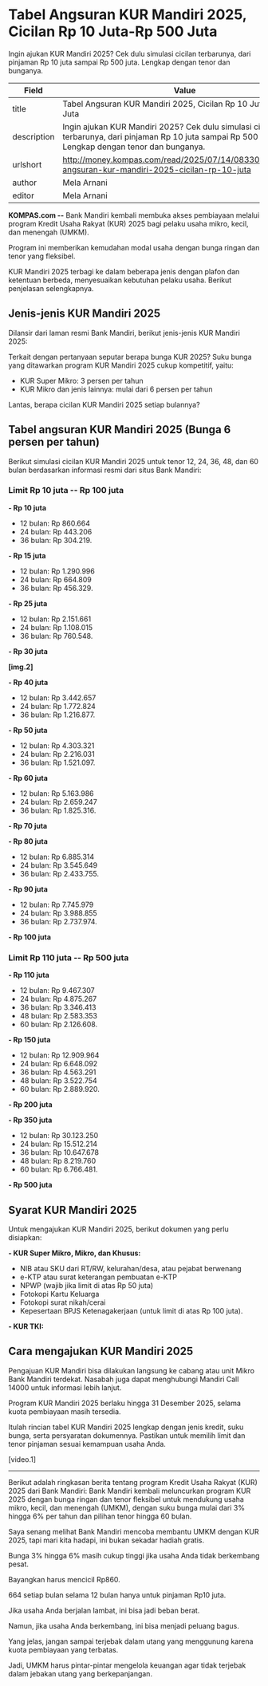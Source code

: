 # Tabel Angsuran KUR Mandiri 2025, Cicilan Rp 10 Juta-Rp 500 Juta

Ingin ajukan KUR Mandiri 2025? Cek dulu simulasi cicilan terbarunya, dari pinjaman Rp 10 juta sampai Rp 500 juta. Lengkap dengan tenor dan bunganya.

| Field       | Value                                                       |
|-------------|-------------------------------------------------------------|
| title       | Tabel Angsuran KUR Mandiri 2025, Cicilan Rp 10 Juta-Rp 500 Juta |
| description | Ingin ajukan KUR Mandiri 2025? Cek dulu simulasi cicilan terbarunya, dari pinjaman Rp 10 juta sampai Rp 500 juta. Lengkap dengan tenor dan bunganya. |
| urlshort    | http://money.kompas.com/read/2025/07/14/083300226/tabel-angsuran-kur-mandiri-2025-cicilan-rp-10-juta |
| author      | Mela Arnani |
| editor      | Mela Arnani |

**KOMPAS.com --** Bank Mandiri kembali membuka akses pembiayaan melalui program Kredit Usaha Rakyat (KUR) 2025 bagi pelaku usaha mikro, kecil, dan menengah (UMKM).

Program ini memberikan kemudahan modal usaha dengan bunga ringan dan tenor yang fleksibel.

KUR Mandiri 2025 terbagi ke dalam beberapa jenis dengan plafon dan ketentuan berbeda, menyesuaikan kebutuhan pelaku usaha. Berikut penjelasan selengkapnya.

## Jenis-jenis KUR Mandiri 2025

Dilansir dari laman resmi Bank Mandiri, berikut jenis-jenis KUR Mandiri 2025:

Terkait dengan pertanyaan seputar berapa bunga KUR 2025? Suku bunga yang ditawarkan program KUR Mandiri 2025 cukup kompetitif, yaitu:

- KUR Super Mikro: 3 persen per tahun
- KUR Mikro dan jenis lainnya: mulai dari 6 persen per tahun

Lantas, berapa cicilan KUR Mandiri 2025 setiap bulannya?

## Tabel angsuran KUR Mandiri 2025 (Bunga 6 persen per tahun)

Berikut simulasi cicilan KUR Mandiri 2025 untuk tenor 12, 24, 36, 48, dan 60 bulan berdasarkan informasi resmi dari situs Bank Mandiri:

### **Limit Rp 10 juta -- Rp 100 juta**

**- Rp 10 juta**

- 12 bulan: Rp 860.664
- 24 bulan: Rp 443.206
- 36 bulan: Rp 304.219.

**- Rp 15 juta**

- 12 bulan: Rp 1.290.996
- 24 bulan: Rp 664.809
- 36 bulan: Rp 456.329.

**- Rp 25 juta**

- 12 bulan: Rp 2.151.661
- 24 bulan: Rp 1.108.015
- 36 bulan: Rp 760.548.

**- Rp 30 juta**

****\[img.2\]****

**- Rp 40 juta**

- 12 bulan: Rp 3.442.657
- 24 bulan: Rp 1.772.824
- 36 bulan: Rp 1.216.877.

**- Rp 50 juta**

- 12 bulan: Rp 4.303.321
- 24 bulan: Rp 2.216.031
- 36 bulan: Rp 1.521.097.

**- Rp 60 juta**

- 12 bulan: Rp 5.163.986
- 24 bulan: Rp 2.659.247
- 36 bulan: Rp 1.825.316.

**- Rp 70 juta**

**- Rp 80 juta**

- 12 bulan: Rp 6.885.314
- 24 bulan: Rp 3.545.649
- 36 bulan: Rp 2.433.755.

**- Rp 90 juta**

- 12 bulan: Rp 7.745.979
- 24 bulan: Rp 3.988.855
- 36 bulan: Rp 2.737.974.

**- Rp 100 juta**

### Limit Rp 110 juta -- Rp 500 juta

**- Rp 110 juta**

- 12 bulan: Rp 9.467.307
- 24 bulan: Rp 4.875.267
- 36 bulan: Rp 3.346.413
- 48 bulan: Rp 2.583.353
- 60 bulan: Rp 2.126.608.

**- Rp 150 juta**

- 12 bulan: Rp 12.909.964
- 24 bulan: Rp 6.648.092
- 36 bulan: Rp 4.563.291
- 48 bulan: Rp 3.522.754
- 60 bulan: Rp 2.889.920.

**- Rp 200 juta**

**- Rp 350 juta**

- 12 bulan: Rp 30.123.250
- 24 bulan: Rp 15.512.214
- 36 bulan: Rp 10.647.678
- 48 bulan: Rp 8.219.760
- 60 bulan: Rp 6.766.481.

**- Rp 500 juta**

## Syarat KUR Mandiri 2025

Untuk mengajukan KUR Mandiri 2025, berikut dokumen yang perlu disiapkan:

**- KUR Super Mikro, Mikro, dan Khusus:**

- NIB atau SKU dari RT/RW, kelurahan/desa, atau pejabat berwenang
- e-KTP atau surat keterangan pembuatan e-KTP
- NPWP (wajib jika limit di atas Rp 50 juta)
- Fotokopi Kartu Keluarga
- Fotokopi surat nikah/cerai
- Kepesertaan BPJS Ketenagakerjaan (untuk limit di atas Rp 100 juta).

**- KUR TKI:**

## Cara mengajukan KUR Mandiri 2025

Pengajuan KUR Mandiri bisa dilakukan langsung ke cabang atau unit Mikro Bank Mandiri terdekat. Nasabah juga dapat menghubungi Mandiri Call 14000 untuk informasi lebih lanjut.

Program KUR Mandiri 2025 berlaku hingga 31 Desember 2025, selama kuota pembiayaan masih tersedia.

Itulah rincian tabel KUR Mandiri 2025 lengkap dengan jenis kredit, suku bunga, serta persyaratan dokumennya. Pastikan untuk memilih limit dan tenor pinjaman sesuai kemampuan usaha Anda.

\[video.1\]

---
Berikut adalah ringkasan berita tentang program Kredit Usaha Rakyat (KUR) 2025 dari Bank Mandiri: Bank Mandiri kembali meluncurkan program KUR 2025 dengan bunga ringan dan tenor fleksibel untuk mendukung usaha mikro, kecil, dan menengah (UMKM), dengan suku bunga mulai dari 3% hingga 6% per tahun dan pilihan tenor hingga 60 bulan.



Saya senang melihat Bank Mandiri mencoba membantu UMKM dengan KUR 2025, tapi mari kita hadapi, ini bukan sekadar hadiah gratis.

 Bunga 3% hingga 6% masih cukup tinggi jika usaha Anda tidak berkembang pesat.

 Bayangkan harus mencicil Rp860.

664 setiap bulan selama 12 bulan hanya untuk pinjaman Rp10 juta.

 Jika usaha Anda berjalan lambat, ini bisa jadi beban berat.

 Namun, jika usaha Anda berkembang, ini bisa menjadi peluang bagus.

 Yang jelas, jangan sampai terjebak dalam utang yang menggunung karena kuota pembiayaan yang terbatas.

 Jadi, UMKM harus pintar-pintar mengelola keuangan agar tidak terjebak dalam jebakan utang yang berkepanjangan.
